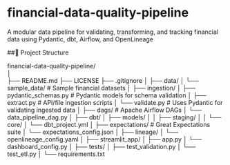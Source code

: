 # financial-data-quality-pipeline
A modular data pipeline for validating, transforming, and tracking financial data using Pydantic, dbt, Airflow, and OpenLineage

##📁 Project Structure

financial-data-quality-pipeline/                                                                                                                                   
│                                                                                                                                                                   
├── README.md
├── LICENSE
├── .gitignore
│
├── data/
│   └── sample_data/           # Sample financial datasets
│
├── ingestion/
│   ├── pydantic_schemas.py    # Pydantic models for schema validation
│   ├── extract.py             # API/file ingestion scripts
│   └── validate.py            # Uses Pydantic for validating ingested data
│
├── dags/                      # Apache Airflow DAGs
│   └── data_pipeline_dag.py
│
├── dbt/
│   ├── models/
│   │   ├── staging/
│   │   └── core/
│   └── dbt_project.yml
│
├── expectations/              # Great Expectations suite
│   └── expectations_config.json
│
├── lineage/
│   └── openlineage_config.yaml
│
├── streamlit_app/
│   ├── app.py
│   └── dashboard_config.py
│
├── tests/
│   ├── test_validation.py
│   └── test_etl.py
│
└── requirements.txt
